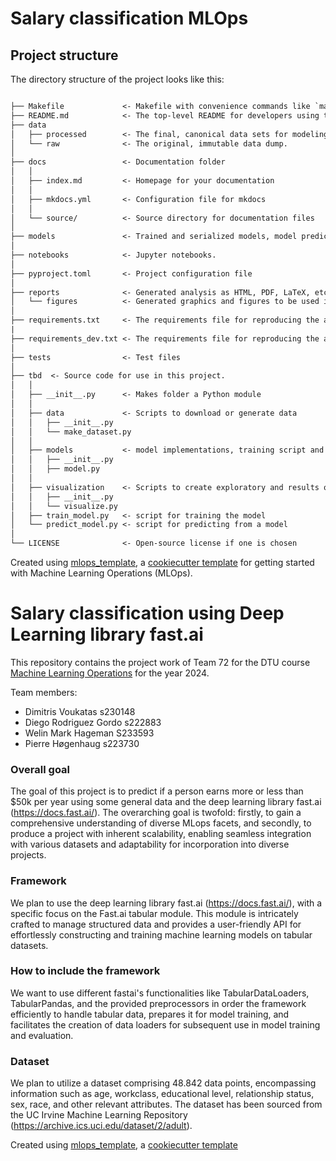 # Salary classification MLOps 

## Project structure

The directory structure of the project looks like this:

```txt

├── Makefile             <- Makefile with convenience commands like `make data` or `make train`
├── README.md            <- The top-level README for developers using this project.
├── data
│   ├── processed        <- The final, canonical data sets for modeling.
│   └── raw              <- The original, immutable data dump.
│
├── docs                 <- Documentation folder
│   │
│   ├── index.md         <- Homepage for your documentation
│   │
│   ├── mkdocs.yml       <- Configuration file for mkdocs
│   │
│   └── source/          <- Source directory for documentation files
│
├── models               <- Trained and serialized models, model predictions, or model summaries
│
├── notebooks            <- Jupyter notebooks.
│
├── pyproject.toml       <- Project configuration file
│
├── reports              <- Generated analysis as HTML, PDF, LaTeX, etc.
│   └── figures          <- Generated graphics and figures to be used in reporting
│
├── requirements.txt     <- The requirements file for reproducing the analysis environment
|
├── requirements_dev.txt <- The requirements file for reproducing the analysis environment
│
├── tests                <- Test files
│
├── tbd  <- Source code for use in this project.
│   │
│   ├── __init__.py      <- Makes folder a Python module
│   │
│   ├── data             <- Scripts to download or generate data
│   │   ├── __init__.py
│   │   └── make_dataset.py
│   │
│   ├── models           <- model implementations, training script and prediction script
│   │   ├── __init__.py
│   │   ├── model.py
│   │
│   ├── visualization    <- Scripts to create exploratory and results oriented visualizations
│   │   ├── __init__.py
│   │   └── visualize.py
│   ├── train_model.py   <- script for training the model
│   └── predict_model.py <- script for predicting from a model
│
└── LICENSE              <- Open-source license if one is chosen
```

Created using [mlops_template](https://github.com/SkafteNicki/mlops_template),
a [cookiecutter template](https://github.com/cookiecutter/cookiecutter) for getting
started with Machine Learning Operations (MLOps).



Salary classification using Deep Learning library fast.ai
==============================

This repository contains the project work of Team 72 for the DTU course [Machine Learning Operations](https://kurser.dtu.dk/course/02476) for the year 2024.

Team members:

- Dimitris Voukatas s230148
- Diego Rodriguez Gordo s222883
- Welin Mark Hageman S233593
- Pierre Høgenhaug s223730

### Overall goal
The goal of this project is to predict if a person earns more or less than $50k per year using some general data and the deep learning library fast.ai (https://docs.fast.ai/). The overarching goal is twofold: firstly, to gain a comprehensive understanding of diverse MLops facets, and secondly, to produce a project with inherent scalability, enabling seamless integration with various datasets and adaptability for incorporation into diverse projects.

### Framework
We plan to use the deep learning library fast.ai (https://docs.fast.ai/), with a specific focus on the Fast.ai tabular module. This module is intricately crafted to manage structured data and provides a user-friendly API for effortlessly constructing and training machine learning models on tabular datasets.

### How to include the framework
We want to use different fastai's functionalities like TabularDataLoaders, TabularPandas, and the provided preprocessors in order the framework efficiently to handle tabular data, prepares it for model training, and facilitates the creation of data loaders for subsequent use in model training and evaluation.

### Dataset
We plan to utilize a dataset comprising 48.842 data points, encompassing information such as age, workclass, educational level, relationship status, sex, race, and other relevant attributes. The dataset has been sourced from the UC Irvine Machine Learning Repository (https://archive.ics.uci.edu/dataset/2/adult).


Created using [mlops_template](https://github.com/SkafteNicki/mlops_template),
a [cookiecutter template](https://github.com/cookiecutter/cookiecutter) 
